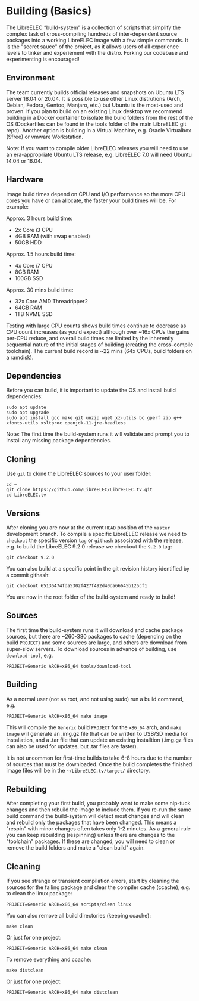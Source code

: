 # Building \(Basics\)

The LibreELEC “build-system” is a collection of scripts that simplify the complex task of cross-compiling hundreds of inter-dependent source packages into a working LibreELEC image with a few simple commands. It is the "secret sauce" of the project, as it allows users of all experience levels to tinker and experiement with the distro. Forking our codebase and experimenting is encouraged!

## Environment

The team currently builds official releases and snapshots on Ubuntu LTS server 18.04 or 20.04. It is possible to use other Linux distrutions \(Arch, Debian, Fedora, Gentoo, Manjaro, etc.\) but Ubuntu is the most-used and proven. If you plan to build on an existing Linux desktop we recommend building in a Docker container to isolate the build folders from the rest of the OS \(Dockerfiles can be found in the tools folder of the main LibreELEC git repo\). Another option is building in a Virtual Machine, e.g. Oracle Virtualbox \($free\) or vmware Workstation.

Note: If you want to compile older LibreELEC releases you will need to use an era-appropriate Ubuntu LTS release, e.g. LibreELEC 7.0 will need Ubuntu 14.04 or 16.04.

## Hardware

Image build times depend on CPU and I/O performance so the more CPU cores you have or can allocate, the faster your build times will be. For example:

Approx. 3 hours build time:

* 2x Core i3 CPU
* 4GB RAM \(with swap enabled\)
* 50GB HDD

Approx. 1.5 hours build time:

* 4x Core i7 CPU
* 8GB RAM
* 100GB SSD

Approx. 30 mins build time:

* 32x Core AMD Threadripper2
* 64GB RAM
* 1TB NVME SSD

Testing with large CPU counts shows build times continue to decrease as CPU count increases \(as you'd expect\) although over ~16x CPUs the gains per-CPU reduce, and overall build times are limited by the inherently sequential nature of the initial stages of building \(creating the cross-compile toolchain\). The current build record is ~22 mins \(64x CPUs, build folders on a ramdisk\).

## Dependencies

Before you can build, it is important to update the OS and install build dependencies:

```text
sudo apt update
sudo apt upgrade
sudo apt install gcc make git unzip wget xz-utils bc gperf zip g++ xfonts-utils xsltproc openjdk-11-jre-headless
```

Note: The first time the build-system runs it will validate and prompt you to install any missing package dependencies.

## Cloning

Use `git` to clone the LibreELEC sources to your user folder:

```text
cd ~
git clone https://github.com/LibreELEC/LibreELEC.tv.git
cd LibreELEC.tv
```

## Versions

After cloning you are now at the current `HEAD` position of the `master` development branch. To compile a specific LibreELEC release we need to `checkout` the specific version `tag` or `githash` associated with the release, e.g. to build the LibreELEC 9.2.0 release we checkout the `9.2.0` tag:

```text
git checkout 9.2.0
```

You can also build at a specific point in the git revision history identified by a commit githash:

```text
git checkout 65136474fda5302f427f492d40da66645b125cf1
```

You are now in the root folder of the build-system and ready to build!

## Sources

The first time the build-system runs it will download and cache package sources, but there are ~260-380 packages to cache \(depending on the build `PROJECT`\) and some sources are large, and others are download from super-slow servers. To download sources in advance of building, use `download-tool`, e.g.

```text
PROJECT=Generic ARCH=x86_64 tools/download-tool
```

## Building

As a normal user \(not as root, and not using sudo\) run a build command, e.g.

```text
PROJECT=Generic ARCH=x86_64 make image
```

This will compile the `Generic` build `PROJECT` for the `x86_64` arch, and `make image` will generate an .img.gz file that can be written to USB/SD media for installation, and a .tar file that can update an existing installtion \(.img.gz files can also be used for updates, but .tar files are faster\).

It is not uncommon for first-time builds to take 6-8 hours due to the number of sources that must be downloaded. Once the build completes the finished image files will be in the `~/LibreELEC.tv/target/` directory.

## Rebuilding

After completing your first build, you probably want to make some nip-tuck changes and then rebuild the image to include them. If you re-run the same build command the build-system will detect most changes and will clean and rebuild only the packages that have been changed. This means a "respin" with minor changes often takes only 1-2 minutes. As a general rule you can keep rebuilding \(respinning\) unless there are changes to the "toolchain" packages. If these are changed, you will need to clean or remove the build folders and make a "clean build" again.

## Cleaning

If you see strange or transient compilation errors, start by cleaning the sources for the failing package and clear the compiler cache \(ccache\), e.g. to clean the linux package:

```text
PROJECT=Generic ARCH=x86_64 scripts/clean linux
```

You can also remove all build directories \(keeping ccache\):

```text
make clean
```

Or just for one project:

```text
PROJECT=Generic ARCH=x86_64 make clean
```

To remove everything and ccache:

```text
make distclean
```

Or just for one project:

```text
PROJECT=Generic ARCH=x86_64 make distclean
```

